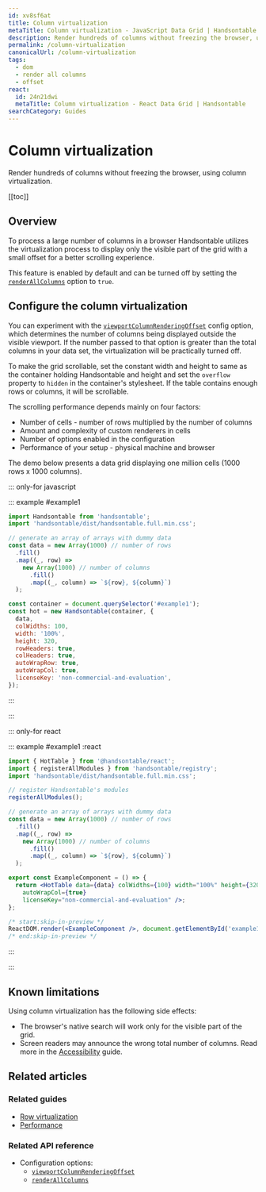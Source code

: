 ```yaml
---
id: xv8sf6at
title: Column virtualization
metaTitle: Column virtualization - JavaScript Data Grid | Handsontable
description: Render hundreds of columns without freezing the browser, using column virtualization.
permalink: /column-virtualization
canonicalUrl: /column-virtualization
tags:
  - dom
  - render all columns
  - offset
react:
  id: 24n21dwi
  metaTitle: Column virtualization - React Data Grid | Handsontable
searchCategory: Guides
---
```


# Column virtualization

Render hundreds of columns without freezing the browser, using column virtualization.

[[toc]]

## Overview

To process a large number of columns in a browser Handsontable utilizes the virtualization process to display only the visible part of the grid with a small
offset for a better scrolling experience.

This feature is enabled by default and can be turned off by setting the [`renderAllColumns`](@/api/options.md#renderallcolumns) option to `true`.

## Configure the column virtualization

You can experiment with the [`viewportColumnRenderingOffset`](@/api/options.md#viewportcolumnrenderingoffset) config option, which determines the number of
columns being displayed outside the visible viewport. If the number passed to that option is greater than the total columns in your data set, the virtualization
will be practically turned off.

To make the grid scrollable, set the constant width and height to same as the container holding Handsontable and height and set the `overflow` property to
`hidden` in the container's stylesheet. If the table contains enough rows or columns, it will be scrollable.

The scrolling performance depends mainly on four factors:

- Number of cells - number of rows multiplied by the number of columns
- Amount and complexity of custom renderers in cells
- Number of options enabled in the configuration
- Performance of your setup - physical machine and browser

The demo below presents a data grid displaying one million cells (1000 rows x 1000 columns).

::: only-for javascript

::: example #example1

```js
import Handsontable from 'handsontable';
import 'handsontable/dist/handsontable.full.min.css';

// generate an array of arrays with dummy data
const data = new Array(1000) // number of rows
  .fill()
  .map((_, row) =>
    new Array(1000) // number of columns
      .fill()
      .map((_, column) => `${row}, ${column}`)
  );

const container = document.querySelector('#example1');
const hot = new Handsontable(container, {
  data,
  colWidths: 100,
  width: '100%',
  height: 320,
  rowHeaders: true,
  colHeaders: true,
  autoWrapRow: true,
  autoWrapCol: true,
  licenseKey: 'non-commercial-and-evaluation',
});
```

:::

:::

::: only-for react

::: example #example1 :react

```jsx
import { HotTable } from '@handsontable/react';
import { registerAllModules } from 'handsontable/registry';
import 'handsontable/dist/handsontable.full.min.css';

// register Handsontable's modules
registerAllModules();

// generate an array of arrays with dummy data
const data = new Array(1000) // number of rows
  .fill()
  .map((_, row) =>
    new Array(1000) // number of columns
      .fill()
      .map((_, column) => `${row}, ${column}`)
  );

export const ExampleComponent = () => {
  return <HotTable data={data} colWidths={100} width="100%" height={320} rowHeaders={true} colHeaders={true} autoWrapRow={true}
    autoWrapCol={true}
    licenseKey="non-commercial-and-evaluation" />;
};

/* start:skip-in-preview */
ReactDOM.render(<ExampleComponent />, document.getElementById('example1'));
/* end:skip-in-preview */
```

:::

:::

## Known limitations

Using column virtualization has the following side effects:

- The browser's native search will work only for the visible part of the grid.
- Screen readers may announce the wrong total number of columns. Read more in the
  [Accessibility](@/guides/accessibility/accessibility.md#disabling-dom-virtualization-for-improved-accessibility) guide.

## Related articles

### Related guides

- [Row virtualization](@/guides/rows/row-virtualization.md)
- [Performance](@/guides/optimization/performance.md)

### Related API reference

- Configuration options:
  - [`viewportColumnRenderingOffset`](@/api/options.md#viewportcolumnrenderingoffset)
  - [`renderAllColumns`](@/api/options.md#renderallcolumns)